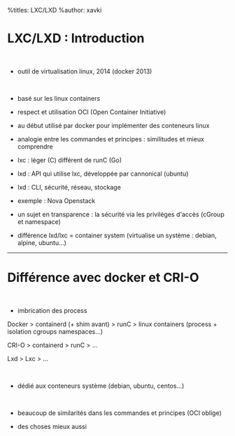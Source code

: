 %titles: LXC/LXD
%author: xavki

# LXC/LXD : Introduction


<br>


* outil de virtualisation linux, 2014 (docker 2013)

<br>


* basé sur les linux containers

* respect et utilisation OCI (Open Container Initiative)

* au début utilisé par docker pour implémenter des conteneurs linux

* analogie entre les commandes et principes : similitudes et mieux comprendre

* lxc : léger (C) différent de runC (Go)

* lxd : API qui utilise lxc, développée par cannonical (ubuntu)

* lxd : CLI, sécurité, réseau, stockage

* exemple : Nova Openstack

* un sujet en transparence : la sécurité via les privilèges d'accès (cGroup et namespace)

* différence lxd/lxc = container system (virtualise un système : debian, alpine, ubuntu...)

------------------------------------------------------------------------------


# Différence avec docker et CRI-O


<br>


* imbrication des process

Docker > containerd (+ shim avant) > runC > linux containers (process + isolation cgroups namespaces...)

CRI-O > containerd > runC > ...

Lxd > Lxc > ...

<br>


* dédié aux conteneurs système (debian, ubuntu, centos...)

<br>


* beaucoup de similarités dans les commandes et principes (OCI oblige)

* des choses mieux aussi
